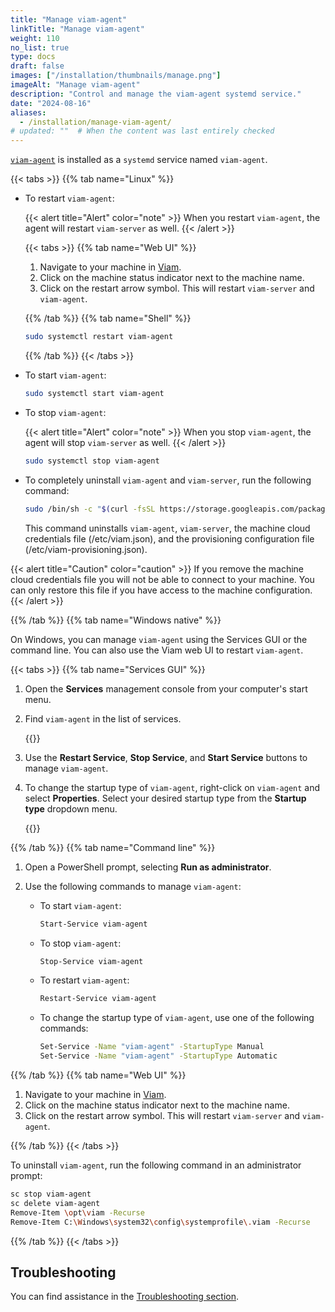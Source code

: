```yaml
---
title: "Manage viam-agent"
linkTitle: "Manage viam-agent"
weight: 110
no_list: true
type: docs
draft: false
images: ["/installation/thumbnails/manage.png"]
imageAlt: "Manage viam-agent"
description: "Control and manage the viam-agent systemd service."
date: "2024-08-16"
aliases:
  - /installation/manage-viam-agent/
# updated: ""  # When the content was last entirely checked
---
```


[`viam-agent`](/manage/reference/viam-agent/) is installed as a `systemd` service named `viam-agent`.

{{< tabs >}}
{{% tab name="Linux" %}}

- To restart `viam-agent`:

  {{< alert title="Alert" color="note" >}}
  When you restart `viam-agent`, the agent will restart `viam-server` as well.
  {{< /alert >}}

  {{< tabs >}}
  {{% tab name="Web UI" %}}

  1. Navigate to your machine in [Viam](https://app.viam.com).
  1. Click on the machine status indicator next to the machine name.
  1. Click on the restart arrow symbol.
     This will restart `viam-server` and `viam-agent`.

  {{% /tab %}}
  {{% tab name="Shell" %}}

  ```sh {class="command-line" data-prompt="$"}
  sudo systemctl restart viam-agent
  ```

  {{% /tab %}}
  {{< /tabs >}}

- To start `viam-agent`:

  ```sh {class="command-line" data-prompt="$"}
  sudo systemctl start viam-agent
  ```

- To stop `viam-agent`:

  {{< alert title="Alert" color="note" >}}
  When you stop `viam-agent`, the agent will stop `viam-server` as well.
  {{< /alert >}}

  ```sh {class="command-line" data-prompt="$"}
  sudo systemctl stop viam-agent
  ```

- To completely uninstall `viam-agent` and `viam-server`, run the following command:

  ```sh {class="command-line" data-prompt="$"}
  sudo /bin/sh -c "$(curl -fsSL https://storage.googleapis.com/packages.viam.com/apps/viam-agent/uninstall.sh)"
  ```

  This command uninstalls `viam-agent`, `viam-server`, the machine cloud credentials file (<file>/etc/viam.json</file>), and the provisioning configuration file (<file>/etc/viam-provisioning.json</file>).

{{< alert title="Caution" color="caution" >}}
If you remove the machine cloud credentials file you will not be able to connect to your machine.
You can only restore this file if you have access to the machine configuration.
{{< /alert >}}

{{% /tab %}}
{{% tab name="Windows native" %}}

On Windows, you can manage `viam-agent` using the Services GUI or the command line.
You can also use the Viam web UI to restart `viam-agent`.

{{< tabs >}}
{{% tab name="Services GUI" %}}

1. Open the **Services** management console from your computer's start menu.

1. Find `viam-agent` in the list of services.

   {{<imgproc src="/manage/viam-agent-windows-services-manager.png" resize="x1100" declaredimensions=true alt="Windows Services manager with viam-agent highlighted." style="max-width:600px" class="shadow imgzoom" >}}

1. Use the **Restart Service**, **Stop Service**, and **Start Service** buttons to manage `viam-agent`.

1. To change the startup type of `viam-agent`, right-click on `viam-agent` and select **Properties**.
   Select your desired startup type from the **Startup type** dropdown menu.

   {{<imgproc src="/manage/startup-type-windows.png" resize="x1000" declaredimensions=true alt="Windows Services manager with viam-agent properties open." style="max-width:350px" class="shadow imgzoom" >}}

{{% /tab %}}
{{% tab name="Command line" %}}

1. Open a PowerShell prompt, selecting **Run as administrator**.

1. Use the following commands to manage `viam-agent`:

   - To start `viam-agent`:

     ```sh {class="command-line" data-prompt="$"}
     Start-Service viam-agent
     ```

   - To stop `viam-agent`:

     ```sh {class="command-line" data-prompt="$"}
     Stop-Service viam-agent
     ```

   - To restart `viam-agent`:

     ```sh {class="command-line" data-prompt="$"}
     Restart-Service viam-agent
     ```

   - To change the startup type of `viam-agent`, use one of the following commands:

     ```sh {class="command-line" data-prompt="$"}
     Set-Service -Name "viam-agent" -StartupType Manual
     Set-Service -Name "viam-agent" -StartupType Automatic
     ```

{{% /tab %}}
{{% tab name="Web UI" %}}

1. Navigate to your machine in [Viam](https://app.viam.com).
1. Click on the machine status indicator next to the machine name.
1. Click on the restart arrow symbol.
   This will restart `viam-server` and `viam-agent`.

{{% /tab %}}
{{< /tabs >}}

To uninstall `viam-agent`, run the following command in an administrator prompt:

```sh {class="command-line" data-prompt="$"}
sc stop viam-agent
sc delete viam-agent
Remove-Item \opt\viam -Recurse
Remove-Item C:\Windows\system32\config\systemprofile\.viam -Recurse
```

{{% /tab %}}
{{< /tabs >}}

## Troubleshooting

You can find assistance in the [Troubleshooting section](/manage/troubleshoot/troubleshoot/).
